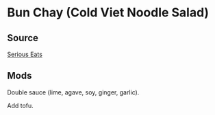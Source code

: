 # Bun Chay (Cold Viet Noodle Salad)

## Source

[Serious Eats](https://www.seriouseats.com/recipes/2015/02/vietnamese-citrus-noodle-salad-fresh-herbs-fried-shllots-recipe-vegan-yuba.html)

## Mods

Double sauce (lime, agave, soy, ginger, garlic).

Add tofu.
